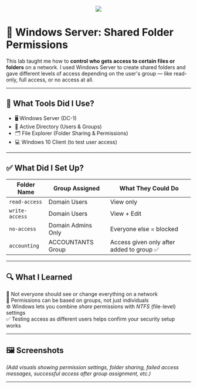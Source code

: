 <p align="center">
<img src="https://github.com/user-attachments/assets/aab04f32-172d-48ea-95ec-7a5017f4952b" 
</p>


# 📁 Windows Server: Shared Folder Permissions

This lab taught me how to **control who gets access to certain files or folders** on a network. I used Windows Server to create shared folders and gave different levels of access depending on the user's group — like read-only, full access, or no access at all.

---

## 🧰 What Tools Did I Use?
- 🖥️ Windows Server (DC-1)  
- 👤 Active Directory (Users & Groups)  
- 🗂️ File Explorer (Folder Sharing & Permissions)  
- 💻 Windows 10 Client (to test user access)

---

## ✅ What Did I Set Up?

| Folder Name     | Group Assigned        | What They Could Do         |
|------------------|------------------------|------------------------------|
| `read-access`    | Domain Users           | View only                   |
| `write-access`   | Domain Users           | View + Edit                 |
| `no-access`      | Domain Admins Only     | Everyone else = blocked     |
| `accounting`     | ACCOUNTANTS Group      | Access given only after added to group ✅  |

---

## 🔍 What I Learned

🔐 Not everyone should see or change everything on a network  
👥 Permissions can be based on groups, not just individuals  
⚙️ Windows lets you combine *share* permissions with *NTFS* (file-level) settings  
✅ Testing access as different users helps confirm your security setup works

---

## 🖼️ Screenshots  
*(Add visuals showing permission settings, folder sharing, failed access messages, successful access after group assignment, etc.)*

---

